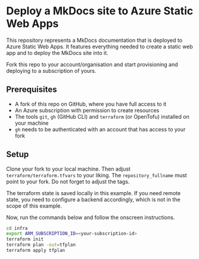 # Deploy a MkDocs site to Azure Static Web Apps

This repository represents a MkDocs documentation that is deployed to Azure Static Web
Apps. It features everything needed to create a static web app and to deploy the MkDocs
site into it.

Fork this repo to your account/organisation and start provisioning and deploying
to a subscription of yours.

## Prerequisites

* A fork of this repo on GitHub, where you have full access to it
* An Azure subscription with permission to create resources
* The tools `git`, `gh` (GitHub CLI) and `terraform` (or OpenTofu) installed on
your machine
* `gh` needs to be authenticated with an account that has access to your fork

## Setup

Clone your fork to your local machine. Then adjust `terraform/terraform.tfvars`
to your liking. The `repository_fullname` must point to your fork. Do not forget
to adjust the tags.

The terraform state is saved locally in this example. If you need remote state,
you need to configure a backend accordingly, which is not in the scope of this
example.

Now, run the commands below and follow the onscreen instructions.

```bash
cd infra
export ARM_SUBSCRIPTION_ID=<your-subscription-id>
terraform init
terraform plan -out=tfplan
terraform apply tfplan
```
